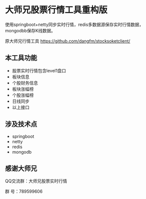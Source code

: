 # 大师兄股票行情工具重构版
使用springboot+netty同步实时行情，redis多数据源保存实时行情数据，mongodbb保存K线数据。


原大师兄行情工具
https://github.com/dangfm/stocksoketclient/

## 本工具功能

- 股票实时行情包含level1盘口
- 板块信息
- 个股财务信息
- 板块涨幅榜  
- 个股涨幅榜
- 日线同步
- 以上接口

## 涉及技术点
- springboot
- netty
- redis
- mongodb

## 感谢大师兄

QQ交流群：大师兄股票实时行情

群   号：789599606